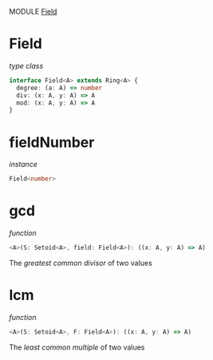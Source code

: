 MODULE [Field](https://github.com/gcanti/fp-ts/blob/master/src/Field.ts)

# Field

_type class_

```ts
interface Field<A> extends Ring<A> {
  degree: (a: A) => number
  div: (x: A, y: A) => A
  mod: (x: A, y: A) => A
}
```

# fieldNumber

_instance_

```ts
Field<number>
```

# gcd

_function_

```ts
<A>(S: Setoid<A>, field: Field<A>): ((x: A, y: A) => A)
```

The _greatest common divisor_ of two values

# lcm

_function_

```ts
<A>(S: Setoid<A>, F: Field<A>): ((x: A, y: A) => A)
```

The _least common multiple_ of two values
